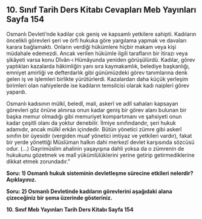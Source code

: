 ## 10. Sınıf Tarih Ders Kitabı Cevapları Meb Yayınları Sayfa 154

Osmanlı Devleti’nde kadılar çok geniş ve kapsamlı yetkilere sahipti. Kadıların öncelikli görevleri şeri ve örfi hukuka göre yargılama yapmak ve davaları karara bağlamaktı. Onların verdiği hükümlere hiçbir makam veya kişi müdahale edemezdi. Ancak verilen hükümle ilgili tarafların bir itirazı veya şikâyeti varsa konu Dîvân-ı Hümâyunda yeniden görüşülürdü. Kadılar, görev yaptıkları kazalarda hâkimliğin yanı sıra kaymakamlık, belediye başkanlığı, emniyet amirliği ve defterdarlık gibi günümüzdeki görev tanımlarına denk gelen iş ve işlemleri birlikte yürütürlerdi. Kazalardan daha küçük yerleşim birimleri olan nahiyelerde ise kadıların temsilcisi olarak kadı naipleri görev yapardı.

Osmanlı kadısının mülkî, beledî, mali, askerî ve adlî sahaları kapsayan görevleri göz önüne alınırsa onun kadar geniş bir görev alanı bulunan bir başka memur olmadığı gibi memuriyet kompartımanı ve şahsiyeti onun kadar çeşitli olanı da yoktur denebilir. İlmiye sınıfındandır, şeri hukuk adamıdır, ancak mülkî erkân içindedir. Bütün yönetici zümre gibi askerî sınıfın bir üyesidir (vergiden muaf yönetici imtiyaz ve yetkileri vardır), fakat bir yerde yönettiği Müslüman halkın dahi merkezî devlet karşısında sözcüsü odur. (…) Gayrimüslim ahalinin yaşayışına dahli yoksa da o zümrenin de hukukunu gözetmek ve malî yükümlülüklerini yerine getirip getirmediklerine dikkat etmek zorundadır.”

**Soru: 1) Osmanlı hukuk sisteminin devletleşme sürecine etkileri nelerdir? Açıklayınız.**

**Soru: 2) Osmanlı Devletinde kadıların görevlerini aşağıdaki alana çizeceğiniz bir şema üzerinde gösteriniz.**

**10. Sınıf Meb Yayınları Tarih Ders Kitabı Sayfa 154**